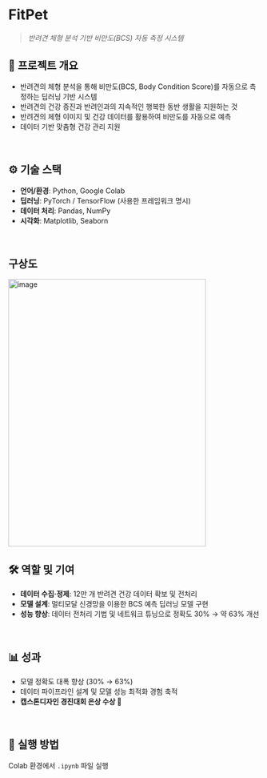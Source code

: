 # FitPet 
> *반려견 체형 분석 기반 비만도(BCS) 자동 측정 시스템*

## 📌 프로젝트 개요
- 반려견의 체형 분석을 통해 비만도(BCS, Body Condition Score)를 자동으로 측정하는 딥러닝 기반 시스템
- 반려견의 건강 증진과 반려인과의 지속적인 행복한 동반 생활을 지원하는 것
- 반려견의 체형 이미지 및 건강 데이터를 활용하여 비만도를 자동으로 예측
- 데이터 기반 맞춤형 건강 관리 지원

<br/>

## ⚙️ 기술 스택
- **언어/환경**: Python, Google Colab
- **딥러닝**: PyTorch / TensorFlow (사용한 프레임워크 명시)
- **데이터 처리**: Pandas, NumPy
- **시각화**: Matplotlib, Seaborn

<br/>

## 구상도
<img width="395" height="534" alt="image" src="https://github.com/user-attachments/assets/2c8456eb-caf8-4695-9e37-5636ee9a72aa" />

<br/>

## 🛠 역할 및 기여
- **데이터 수집·정제**: 12만 개 반려견 건강 데이터 확보 및 전처리
- **모델 설계**: 멀티모달 신경망을 이용한 BCS 예측 딥러닝 모델 구현
- **성능 향상**: 데이터 전처리 기법 및 네트워크 튜닝으로 정확도 30% → 약 63% 개선

<br/>

## 📊 성과
- 모델 정확도 대폭 향상 (30% → 63%)
- 데이터 파이프라인 설계 및 모델 성능 최적화 경험 축적
- **캡스톤디자인 경진대회 은상 수상 🥈**

<br/>

## 🚀 실행 방법
Colab 환경에서 `.ipynb` 파일 실행  
